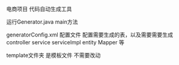电商项目 代码自动生成工具 

运行Generator.java main方法

generatorConfig.xml  配置文件 配置需要生成的表，以及需要需要生成 controller service serviceImpl entity Mapper 等

template文件夹 是模板文件 不需要改动